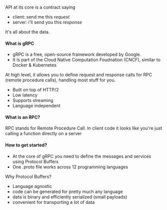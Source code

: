 API at its core is a contract saying
- client: send me this *request*
- server: i'll send you this *response*

It's all about the data.

#### What is gRPC
- gRPC is a free, open-source framework developed by Google.
- It is part of the Cloud Native Computation Foudnation (CNCF), similar to Docker & Kubernetes

At high level, it allows you to define request and response calls for RPC (remote procedure calls), handling most stuff for you.
- Built on top of HTTP/2
- Low latency 
- Supports streaming 
- Language independent

#### What is an RPC? 
RPC stands for Remote Procedure Call. In client code it looks like you're just calling a function directly on a server


#### How to get started? 
- At the core of gRPC you need to define the messages and services using Protocol Buffers
- One .proto file works across 12 programming languages


Why Protocol Buffers?
- Language agnostic
- code can be generated for pretty much any language
- data is binary and efficiently serialized (small payloads)
- convenient for transporting a lot of data
